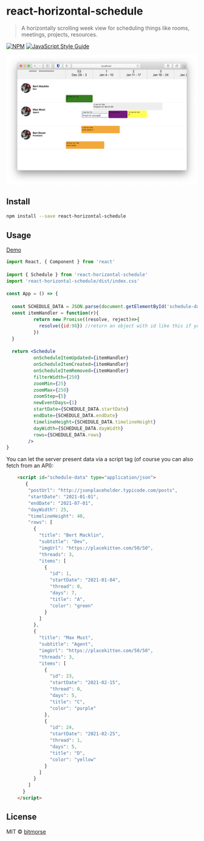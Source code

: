 # react-horizontal-schedule

> A horizontally scrolling week view for scheduling things like rooms, meetings, projects, resources.

[![NPM](https://img.shields.io/npm/v/react-horizontal-schedule.svg)](https://www.npmjs.com/package/react-horizontal-schedule) [![JavaScript Style Guide](https://img.shields.io/badge/code_style-standard-brightgreen.svg)](https://standardjs.com)


![screenshot](screenshot.png)

## Install

```bash
npm install --save react-horizontal-schedule
```

## Usage

[Demo](https://bitmorse.github.io/react-horizontal-schedule/)


```jsx
import React, { Component } from 'react'

import { Schedule } from 'react-horizontal-schedule'
import 'react-horizontal-schedule/dist/index.css'

const App = () => {

  const SCHEDULE_DATA = JSON.parse(document.getElementById('schedule-data').textContent);
  const itemHandler = function(r){
          return new Promise((resolve, reject)=>{
            resolve({id:98}) //return an object with id like this if you want to assign the id to a created item
          })
  }

  return <Schedule 
          onScheduleItemUpdated={itemHandler}
          onScheduleItemCreated={itemHandler}
          onScheduleItemRemoved={itemHandler}
          filterWidth={250}
          zoomMin={25}
          zoomMax={250}
          zoomStep={5}
          newEventDays={1}
          startDate={SCHEDULE_DATA.startDate}
          endDate={SCHEDULE_DATA.endDate}
          timelineHeight={SCHEDULE_DATA.timelineHeight}
          dayWidth={SCHEDULE_DATA.dayWidth}
          rows={SCHEDULE_DATA.rows}
        />
}
```

You can let the server present data via a script tag (of course you can also fetch from an API):
```html
    <script id="schedule-data" type="application/json">
       {
        "postUrl": "http://jsonplaceholder.typicode.com/posts",
        "startDate": "2021-01-01",
        "endDate": "2021-07-01",
        "dayWidth": 25,
        "timelineHeight": 40,
        "rows": [
          { 
            "title": "Bert Macklin",
            "subtitle": "Dev",
            "imgUrl": "https://placekitten.com/50/50",
            "threads": 3,
            "items": [
              {
                "id": 1,
                "startDate": "2021-01-04",
                "thread": 0,
                "days": 7,
                "title": "A",
                "color": "green"
              }
            ]
          },
          {
            "title": "Max Must",
            "subtitle": "Agent",
            "imgUrl": "https://placekitten.com/50/50",
            "threads": 3,
            "items": [
              {
                "id": 23,
                "startDate": "2021-02-15",
                "thread": 0,
                "days": 5,
                "title": "C",
                "color": "purple"
              },
              {
                "id": 24,
                "startDate": "2021-02-25",
                "thread": 1,
                "days": 5,
                "title": "D",
                "color": "yellow"
              }
            ]
          }
        ]
      }
    </script>

```

## License

MIT © [bitmorse](https://github.com/bitmorse)
